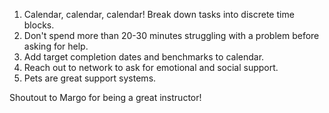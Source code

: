 1. Calendar, calendar, calendar! Break down tasks into discrete time blocks.
2. Don't spend more than 20-30 minutes struggling with a problem before asking for help.
3. Add target completion dates and benchmarks to calendar.
4. Reach out to network to ask for emotional and social support.
5. Pets are great support systems.

Shoutout to Margo for being a great instructor!
